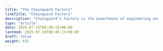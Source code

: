 ```yaml
---
title: "The Chainguard Factory"
linkTitle: "Chainguard Factory"
description: "Chainguard’s Factory is the powerhouse of engineering and automation that continuously transforms the complex ecosystem of open source projects into secure, up-to-date containers, libraries, and VMs at massive scale."
type: "article"
date: 2025-07-15T08:49:15+00:00
lastmod: 2025-07-16T08:49:15+00:00
draft: false
weight: 035
---
```

